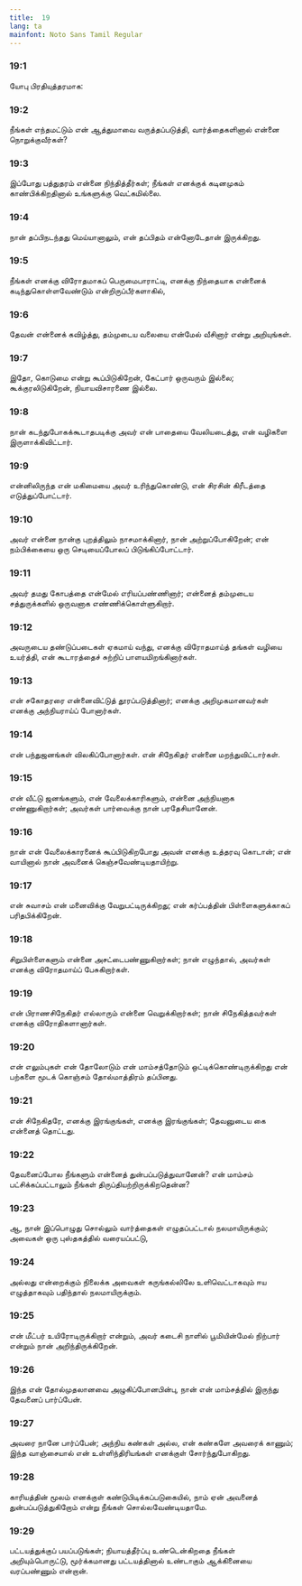 ```yaml
---
title:  19
lang: ta
mainfont: Noto Sans Tamil Regular
---
```


###  19:1

யோபு பிரதியுத்தரமாக:

###  19:2

நீங்கள் எந்தமட்டும் என் ஆத்துமாவை வருத்தப்படுத்தி, வார்த்தைகளினால் என்னை நொறுக்குவீர்கள்?

###  19:3

இப்போது பத்துதரம் என்னை நிந்தித்தீர்கள்; நீங்கள் எனக்குக் கடினமுகம் காண்பிக்கிறதினால் உங்களுக்கு வெட்கமில்லை.

###  19:4

நான் தப்பிநடந்தது மெய்யானாலும், என் தப்பிதம் என்னோடேதான் இருக்கிறது.

###  19:5

நீங்கள் எனக்கு விரோதமாகப் பெருமைபாராட்டி, எனக்கு நிந்தையாக என்னைக் கடிந்துகொள்ளவேண்டும் என்றிருப்பீர்களாகில்,

###  19:6

தேவன் என்னைக் கவிழ்த்து, தம்முடைய வலையை என்மேல் வீசினார் என்று அறியுங்கள்.

###  19:7

இதோ, கொடுமை என்று கூப்பிடுகிறேன், கேட்பார் ஒருவரும் இல்லை; கூக்குரலிடுகிறேன், நியாயவிசாரணை இல்லை.

###  19:8

நான் கடந்துபோகக்கூடாதபடிக்கு அவர் என் பாதையை வேலியடைத்து, என் வழிகளை இருளாக்கிவிட்டார்.

###  19:9

என்னிலிருந்த என் மகிமையை அவர் உரிந்துகொண்டு, என் சிரசின் கிரீடத்தை எடுத்துப்போட்டார்.

###  19:10

அவர் என்னை நான்கு புறத்திலும் நாசமாக்கினார், நான் அற்றுப்போகிறேன்; என் நம்பிக்கையை ஒரு செடியைப்போலப் பிடுங்கிப்போட்டார்.

###  19:11

அவர் தமது கோபத்தை என்மேல் எரியப்பண்ணினார்; என்னைத் தம்முடைய சத்துருக்களில் ஒருவனாக எண்ணிக்கொள்ளுகிறார்.

###  19:12

அவருடைய தண்டுப்படைகள் ஏகமாய் வந்து, எனக்கு விரோதமாய்த் தங்கள் வழியை உயர்த்தி, என் கூடாரத்தைச் சுற்றிப் பாளயமிறங்கினார்கள்.

###  19:13

என் சகோதரரை என்னைவிட்டுத் தூரப்படுத்தினார்; எனக்கு அறிமுகமானவர்கள் எனக்கு அந்நியராய்ப் போனார்கள்.

###  19:14

என் பந்துஜனங்கள் விலகிப்போனார்கள். என் சிநேகிதர் என்னை மறந்துவிட்டார்கள்.

###  19:15

என் வீட்டு ஜனங்களும், என் வேலைக்காரிகளும், என்னை அந்நியனாக எண்ணுகிறார்கள்; அவர்கள் பார்வைக்கு நான் பரதேசியானேன்.

###  19:16

நான் என் வேலைக்காரனைக் கூப்பிடுகிறபோது அவன் எனக்கு உத்தரவு கொடான்; என் வாயினால் நான் அவனைக் கெஞ்சவேண்டியதாயிற்று.

###  19:17

என் சுவாசம் என் மனைவிக்கு வேறுபட்டிருக்கிறது; என் கர்ப்பத்தின் பிள்ளைகளுக்காகப் பரிதபிக்கிறேன்.

###  19:18

சிறுபிள்ளைகளும் என்னை அசட்டைபண்ணுகிறார்கள்; நான் எழுந்தால், அவர்கள் எனக்கு விரோதமாய்ப் பேசுகிறார்கள்.

###  19:19

என் பிராணசிநேகிதர் எல்லாரும் என்னை வெறுக்கிறார்கள்; நான் சிநேகித்தவர்கள் எனக்கு விரோதிகளானார்கள்.

###  19:20

என் எலும்புகள் என் தோலோடும் என் மாம்சத்தோடும் ஒட்டிக்கொண்டிருக்கிறது என் பற்களை மூடக் கொஞ்சம் தோல்மாத்திரம் தப்பினது.

###  19:21

என் சிநேகிதரே, எனக்கு இரங்குங்கள், எனக்கு இரங்குங்கள்; தேவனுடைய கை என்னைத் தொட்டது.

###  19:22

தேவனைப்போல நீங்களும் என்னைத் துன்பப்படுத்துவானேன்? என் மாம்சம் பட்சிக்கப்பட்டாலும் நீங்கள் திருப்தியற்றிருக்கிறதென்ன?

###  19:23

ஆ, நான் இப்பொழுது சொல்லும் வார்த்தைகள் எழுதப்பட்டால் நலமாயிருக்கும்; அவைகள் ஒரு புஸ்தகத்தில் வரையப்பட்டு,

###  19:24

அல்லது என்றைக்கும் நிலைக்க அவைகள் கருங்கல்லிலே உளிவெட்டாகவும் ஈய எழுத்தாகவும் பதிந்தால் நலமாயிருக்கும்.

###  19:25

என் மீட்பர் உயிரோடிருக்கிறார் என்றும், அவர் கடைசி நாளில் பூமியின்மேல் நிற்பார் என்றும் நான் அறிந்திருக்கிறேன்.

###  19:26

இந்த என் தோல்முதலானவை அழுகிப்போனபின்பு, நான் என் மாம்சத்தில் இருந்து தேவனைப் பார்ப்பேன்.

###  19:27

அவரை நானே பார்ப்பேன்; அந்நிய கண்கள் அல்ல, என் கண்களே அவரைக் காணும்; இந்த வாஞ்சையால் என் உள்ளிந்திரியங்கள் எனக்குள் சோர்ந்துபோகிறது.

###  19:28

காரியத்தின் மூலம் எனக்குள் கண்டுபிடிக்கப்படுகையில், நாம் ஏன் அவனைத் துன்பப்படுத்துகிறோம் என்று நீங்கள் சொல்லவேண்டியதாமே.

###  19:29

பட்டயத்துக்குப் பயப்படுங்கள்; நியாயத்தீர்ப்பு உண்டென்கிறதை நீங்கள் அறியும்பொருட்டு, மூர்க்கமானது பட்டயத்தினால் உண்டாகும் ஆக்கினையை வரப்பண்ணும் என்றான்.


